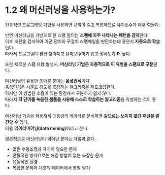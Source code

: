 # 1.2 왜 머신러닝을 사용하는가?

전통적인 프로그래밍 기법을 사용하면 규칙이 길고 복잡하므로 유지보수가 매우 힘들다.  

반면 머신러닝을 기반으로 한 스팸 필터는 <strong>스팸에 자주 나타나는 패턴을 감지</strong>한다.  
이후 패턴을 감지하여 어떤 단어와 구절이 스팸메일을 판단하는데 좋은지 <strong>자동으로 학습</strong>한다.  
따라서 프로그램이 훨씬 짧아지고 유지보수하기 쉽고 정확도가 더 높다.  

또한 새로운 스팸 유형 발생시, <strong>머신러닝 기법은 자동적으로 이 유형을 스팸으로 구분</strong>한다.  

머신러닝이 유용한 또다른 분야는 <strong>음성인식</strong>이다.  
음성인식은 사운드 강도를 측정하는 알고리즘을 하드코딩한다.  
하지만 이 방법은 소음이 있는 환경에서 구분하기 쉽지 않다.  
따라서 <strong>각 단어를 녹음한 샘플을 사용해 스스로 학습하는 알고리즘</strong>을 작성하는 것이 좋다.  

머신러닝 기술을 적용해서 대용량의 데이터를 분석하면 <strong>겉으로는 보이지 않던 패턴을 발견</strong>할 수 있다.  
이를 <strong>데이터마이닝(data mining)</strong>이라고 한다.   


결론적으로 머신러닝이 뛰어난 분야는 다음과 같다.  
+ 많은 수동조정과 규칙이 필요한 문제
+ 전통적인 방식으로는 해결 방법이 없는 복잡한 문제
+ 유동적인 환경
+ 복잡한 문제과 대량의 데이터에서 통찰 얻기  

